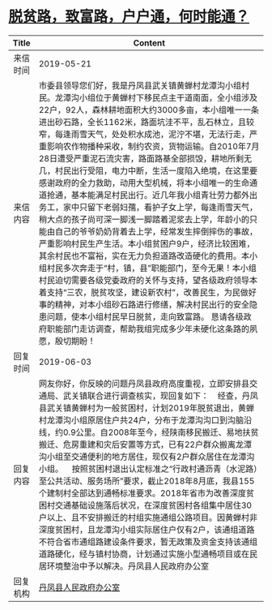# <a href="http://www.shangluo.gov.cn/zmhd/ldxxxx.jsp?urltype=leadermail.LeaderMailContentUrl&wbtreeid=1112&leadermailid=5278">脱贫路，致富路，户户通，何时能通？</a>
| Title |                                                                                                                                                                                                                                                                                                Content                                                                                                                                                                                                                                                                                                |
|:-----:|-------------------------------------------------------------------------------------------------------------------------------------------------------------------------------------------------------------------------------------------------------------------------------------------------------------------------------------------------------------------------------------------------------------------------------------------------------------------------------------------------------------------------------------------------------------------------------------------------------|
| 来信时间  | 2019-05-21                                                                                                                                                                                                                                                                                                                                                                                                                                                                                                                                                                                            |
| 来信内容  | 市委县领导您们好，我是丹凤县武关镇黄蝉村龙潭沟小组村民。龙潭沟小组位于黄蝉村下移民点主干道南面，全小组涉及22户，92人，森林耕地面积大约3000多亩，本小组唯一一条进出砂石路，全长1162米，路面坑洼不平，乱石林立，且较窄，每逢雨雪天气，处处积水成池，泥泞不堪，无法行走，严重影响农作物播种采收，制约农资，货物运输。自2010年7月28日遭受严重泥石流灾害，路面路基全部损毁，耕地所剩无几，村民出行受阻，电力中断，生活一度陷入绝境，在这里要感谢政府的全力救助，动用大型机械，将本小组唯一的生命通道抢通，基本能满足村民出行。近几年我小组青壮劳力都外出务工，家中只留下老弱妇孺，看护子女上学，每逢雨雪天气，稍大点的孩子尚可深一脚浅一脚踏着泥浆去上学，年龄小的只能由自己的爷爷奶奶背着去上学，经常发生摔倒摔伤的事故，严重影响村民生产生活。本小组贫困户9户，经济比较困难，其余村民也不富裕，实在无力负担道路改造硬化的费用。本小组村民多次奔走于“村，镇，县”职能部门，至今无果！本小组村民迫切需要各级党委政府的关怀与支持，望各级政府领导本着支持“三农，脱贫攻坚，建设新农村”，改善民生，为民做好事的精神，对本小组砂石路进行修缮，解决村民出行的安全隐患问题，使本小组村民早日脱贫，走向致富路。 恳请各级政府职能部门走访调查，帮助我组完成多少年未硬化这条路的夙愿，殷切期盼！ |
| 回复时间  | 2019-06-03                                                                                                                                                                                                                                                                                                                                                                                                                                                                                                                                                                                            |
| 回复内容  | 网友你好，你反映的问题丹凤县政府高度重视，立即安排县交通局、武关镇联合进行调查核实，现回复如下：    经查，丹凤县武关镇黄蝉村为一般贫困村，计划2019年脱贫退出，黄蝉村龙潭沟小组原居住户共24户，分布于龙潭沟沟口到沟脑沿线，约0.9公里。自2008年至今，经陕南移民搬迁、易地扶贫搬迁、危房重建和灾后安置等方式，已有22户群众搬离龙潭沟小组至交通便利的地方居住，现仅有2户群众居住在龙潭沟小组。    按照贫困村退出认定标准之“行政村通沥青（水泥路）至公共活动、服务场所”要求，截止2018年8月底，我县155个建制村全部达到通畅标准要求。2018年省市为改善深度贫困村交通基础设施落后状况，在深度贫困村各组集中居住30户以上、且不安排搬迁的村组实施通组公路项目。因黄蝉村非深度贫困村，且龙潭沟小组实际居住户仅有2户，该通组道路不符合省市通组路建设条件要求，暂无政策及资金支持该通组道路硬化，经与镇村协商，计划通过实施小型通畅项目或在民居环境整治中予以解决。丹凤县人民政府办公室                                                                                                                                             |
| 回复机构  | <a href="../../categories/agencies/丹凤县人民政府办公室.md">丹凤县人民政府办公室</a>                                                                                                                                                                                                                                                                                                                                                                                                                                                                                                                                        |